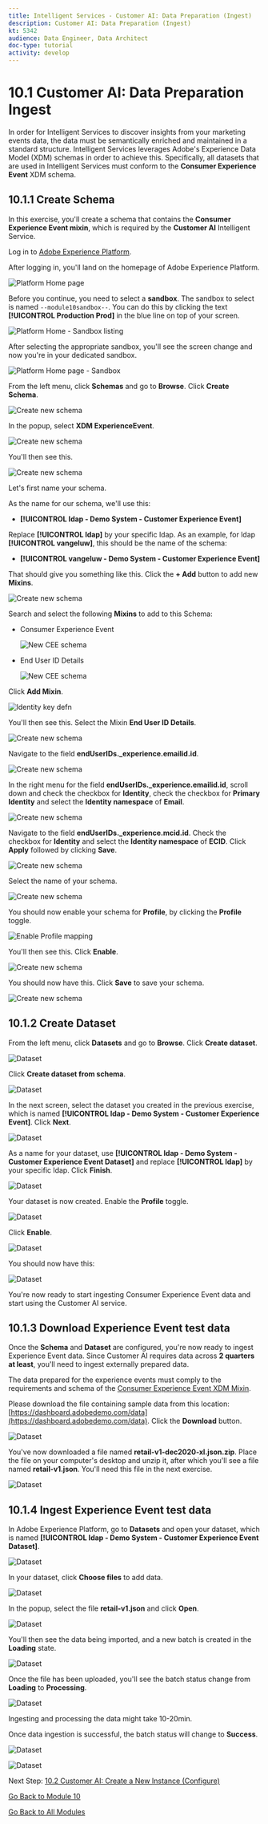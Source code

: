 ```yaml
---
title: Intelligent Services - Customer AI: Data Preparation (Ingest)
description: Customer AI: Data Preparation (Ingest)
kt: 5342
audience: Data Engineer, Data Architect
doc-type: tutorial
activity: develop
---
```


# 10.1 Customer AI: Data Preparation Ingest

In order for Intelligent Services to discover insights from your marketing events data, the data must be semantically enriched and maintained in a standard structure. Intelligent Services leverages Adobe's Experience Data Model (XDM) schemas in order to achieve this.
Specifically, all datasets that are used in Intelligent Services must conform to the **Consumer Experience Event** XDM schema.

## 10.1.1 Create Schema

In this exercise, you'll create a schema that contains the **Consumer Experience Event mixin**, which is required by the **Customer AI** Intelligent Service.

Log in to [Adobe Experience Platform](https://experience.adobe.com/).

After logging in, you'll land on the homepage of Adobe Experience Platform.

![Platform Home page](./images/home.png)

Before you continue, you need to select a **sandbox**. The sandbox to select is named ``--module10sandbox--``. You can do this by clicking the text **[!UICONTROL Production Prod]** in the blue line on top of your screen.

![Platform Home - Sandbox listing](./images/sb1.png)

After selecting the appropriate sandbox, you'll see the screen change and now you're in your dedicated sandbox.

![Platform Home page - Sandbox](./images/sb2.png)

From the left menu, click **Schemas** and go to **Browse**. Click **Create Schema**.

![Create new schema](./images/create-schema-button.png)

In the popup, select **XDM ExperienceEvent**.

![Create new schema](./images/xdmee.png)

You'll then see this.

![Create new schema](./images/xdmee1.png)

Let's first name your schema.

As the name for our schema, we'll use this:

- **[!UICONTROL ldap - Demo System - Customer Experience Event]**

Replace **[!UICONTROL ldap]** by your specific ldap. As an example, for ldap **[!UICONTROL vangeluw]**, this should be the name of the schema:

- **[!UICONTROL vangeluw - Demo System - Customer Experience Event]**

That should give you something like this. Click the **+ Add** button to add new **Mixins**.

![Create new schema](./images/xdmee2.png)

Search and select the following **Mixins** to add to this Schema:

- Consumer Experience Event

  ![New CEE schema](./images/cee.png)

- End User ID Details

  ![New CEE schema](./images/identitymap.png)

Click **Add Mixin**.

![Identity key defn](./images/addmixin.png)

You'll then see this. Select the Mixin **End User ID Details**.

![Create new schema](./images/eui1.png)

Navigate to the field **endUserIDs._experience.emailid.id**.

![Create new schema](./images/eui2.png)

In the right menu for the field **endUserIDs._experience.emailid.id**, scroll down and check the checkbox for **Identity**, check the checkbox for **Primary Identity** and select the **Identity namespace** of **Email**.

![Create new schema](./images/eui3.png)

Navigate to the field **endUserIDs._experience.mcid.id**. Check the checkbox for **Identity** and select the **Identity namespace** of **ECID**. Click **Apply** followed by clicking **Save**.

![Create new schema](./images/eui4.png)

Select the name of your schema.

![Create new schema](./images/xdmee3.png)

You should now enable your schema for **Profile**, by clicking the **Profile** toggle.

![Enable Profile mapping](./images/enableprofilemapping.png)

You'll then see this. Click **Enable**.

![Create new schema](./images/xdmee4.png)

You should now have this. Click **Save** to save your schema.

![Create new schema](./images/xdmee5.png)

## 10.1.2 Create Dataset

From the left menu, click **Datasets** and go to **Browse**. Click **Create dataset**.

![Dataset](./images/createds.png)

Click **Create dataset from schema**.

![Dataset](./images/createdatasetfromschema.png)

In the next screen, select the dataset you created in the previous exercise, which is named **[!UICONTROL ldap - Demo System - Customer Experience Event]**. Click **Next**.

![Dataset](./images/createds1.png)

As a name for your dataset, use **[!UICONTROL ldap - Demo System - Customer Experience Event Dataset]** and replace **[!UICONTROL ldap]** by your specific ldap. Click **Finish**.

![Dataset](./images/createds2.png)

Your dataset is now created. Enable the **Profile** toggle.

![Dataset](./images/createds3.png)

Click **Enable**.

![Dataset](./images/createds4.png)

You should now have this:

![Dataset](./images/createds5.png)

You're now ready to start ingesting Consumer Experience Event data and start using the Customer AI service.

## 10.1.3 Download Experience Event test data

Once the **Schema** and **Dataset** are configured, you're now ready to ingest Experience Event data. Since Customer AI requires data across **2 quarters at least**, you'll need to ingest externally prepared data.

The data prepared for the experience events must comply to the requirements and schema of the [Consumer Experience Event XDM Mixin](https://github.com/adobe/xdm/blob/797cf4930d5a80799a095256302675b1362c9a15/docs/reference/context/experienceevent-consumer.schema.md).

Please download the file containing sample data from this location: [https://dashboard.adobedemo.com/data](https://dashboard.adobedemo.com/data). Click the **Download** button.

![Dataset](./images/dsn1.png)

You've now downloaded a file named **retail-v1-dec2020-xl.json.zip**. Place the file on your computer's desktop and unzip it, after which you'll see a file named **retail-v1.json**. You'll need this file in the next exercise.

![Dataset](./images/ingest.png)

## 10.1.4 Ingest Experience Event test data

In Adobe Experience Platform, go to **Datasets** and open your dataset, which is named **[!UICONTROL ldap - Demo System - Customer Experience Event Dataset]**.

![Dataset](./images/ingest1.png)

In your dataset, click **Choose files** to add data.

![Dataset](./images/ingest2.png)

In the popup, select the file **retail-v1.json** and click **Open**.

![Dataset](./images/ingest3.png)

You'll then see the data being imported, and a new batch is created in the **Loading** state.

![Dataset](./images/ingest4.png)

Once the file has been uploaded, you'll see the batch status change from **Loading** to **Processing**.

![Dataset](./images/ingest5.png)

Ingesting and processing the data might take 10-20min.

Once data ingestion is successful, the batch status will change to **Success**.

![Dataset](./images/ingest7.png)

![Dataset](./images/ingest8.png)

Next Step: [10.2 Customer AI: Create a New Instance (Configure)](./ex2.md)

[Go Back to Module 10](./intelligent-services.md)

[Go Back to All Modules](./../../overview.md)
